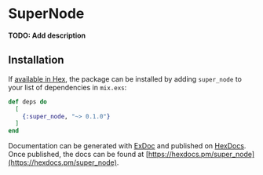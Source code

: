 # SuperNode

**TODO: Add description**

## Installation

If [available in Hex](https://hex.pm/docs/publish), the package can be installed
by adding `super_node` to your list of dependencies in `mix.exs`:

```elixir
def deps do
  [
    {:super_node, "~> 0.1.0"}
  ]
end
```

Documentation can be generated with [ExDoc](https://github.com/elixir-lang/ex_doc)
and published on [HexDocs](https://hexdocs.pm). Once published, the docs can
be found at [https://hexdocs.pm/super_node](https://hexdocs.pm/super_node).

